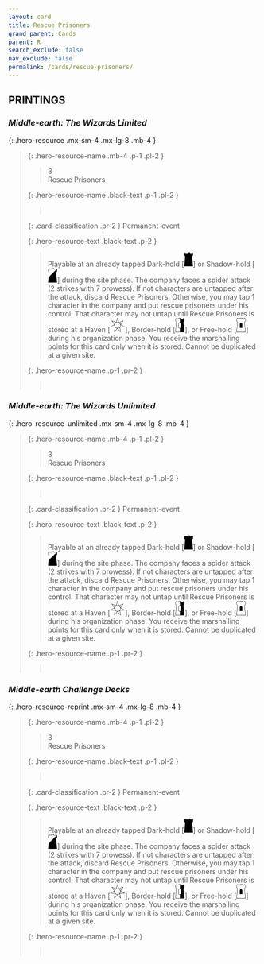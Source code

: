 ```yaml
---
layout: card
title: Rescue Prisoners
grand_parent: Cards
parent: R
search_exclude: false
nav_exclude: false
permalink: /cards/rescue-prisoners/
---
```


## PRINTINGS


### _Middle-earth: The Wizards Limited_

{: .hero-resource .mx-sm-4 .mx-lg-8 .mb-4 }
> {: .hero-resource-name .mb-4 .p-1 .pl-2 }
> > <div class="card-mp">3</div>
> > <div class="card-name">Rescue Prisoners</div>
>
> {: .hero-resource-name .black-text .p-1 .pl-2 }
> > &nbsp;
>
> {: .card-classification .pr-2 }
> Permanent-event
>
> {: .hero-resource-text .black-text .p-2 }
> > Playable at an already tapped Dark-hold \[![](/assets/images/dark-hold.svg)] or Shadow-hold \[![](/assets/images/shadow-hold.svg)] during the site phase. The company faces a spider attack (2 strikes with 7 prowess). If not characters are untapped after the attack, discard Rescue Prisoners. Otherwise, you may tap 1 character in the company and put rescue prisoners under his control. That character may not untap until Rescue Prisoners is stored at a Haven \[![](/assets/images/free-haven.svg)], Border-hold \[![](/assets/images/border-hold.svg)], or Free-hold \[![](/assets/images/free-hold.svg)] during his organization phase. You receive the marshalling points for this card only when it is stored. Cannot be duplicated at a given site. 
> 
> {: .hero-resource-name .p-1 .pr-2 }
> > <div class="card-shield"></div>
> > <div class="card-corruption">&nbsp;</div>

### _Middle-earth: The Wizards Unlimited_

{: .hero-resource-unlimited .mx-sm-4 .mx-lg-8 .mb-4 }
> {: .hero-resource-name .mb-4 .p-1 .pl-2 }
> > <div class="card-mp">3</div>
> > <div class="card-name">Rescue Prisoners</div>
>
> {: .hero-resource-name .black-text .p-1 .pl-2 }
> > &nbsp;
>
> {: .card-classification .pr-2 }
> Permanent-event
>
> {: .hero-resource-text .black-text .p-2 }
> > Playable at an already tapped Dark-hold \[![](/assets/images/dark-hold.svg)] or Shadow-hold \[![](/assets/images/shadow-hold.svg)] during the site phase. The company faces a spider attack (2 strikes with 7 prowess). If not characters are untapped after the attack, discard Rescue Prisoners. Otherwise, you may tap 1 character in the company and put rescue prisoners under his control. That character may not untap until Rescue Prisoners is stored at a Haven \[![](/assets/images/free-haven.svg)], Border-hold \[![](/assets/images/border-hold.svg)], or Free-hold \[![](/assets/images/free-hold.svg)] during his organization phase. You receive the marshalling points for this card only when it is stored. Cannot be duplicated at a given site. 
> 
> {: .hero-resource-name .p-1 .pr-2 }
> > <div class="card-shield"></div>
> > <div class="card-corruption">&nbsp;</div>

### _Middle-earth Challenge Decks_

{: .hero-resource-reprint .mx-sm-4 .mx-lg-8 .mb-4 }
> {: .hero-resource-name .mb-4 .p-1 .pl-2 }
> > <div class="card-mp">3</div>
> > <div class="card-name">Rescue Prisoners</div>
>
> {: .hero-resource-name .black-text .p-1 .pl-2 }
> > &nbsp;
>
> {: .card-classification .pr-2 }
> Permanent-event
>
> {: .hero-resource-text .black-text .p-2 }
> > Playable at an already tapped Dark-hold \[![](/assets/images/dark-hold.svg)] or Shadow-hold \[![](/assets/images/shadow-hold.svg)] during the site phase. The company faces a spider attack (2 strikes with 7 prowess). If not characters are untapped after the attack, discard Rescue Prisoners. Otherwise, you may tap 1 character in the company and put rescue prisoners under his control. That character may not untap until Rescue Prisoners is stored at a Haven \[![](/assets/images/free-haven.svg)], Border-hold \[![](/assets/images/border-hold.svg)], or Free-hold \[![](/assets/images/free-hold.svg)] during his organization phase. You receive the marshalling points for this card only when it is stored. Cannot be duplicated at a given site. 
> 
> {: .hero-resource-name .p-1 .pr-2 }
> > <div class="card-shield"></div>
> > <div class="card-corruption">&nbsp;</div>
